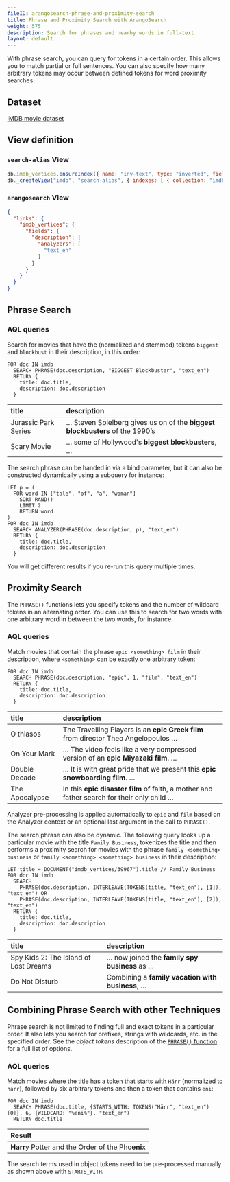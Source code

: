 ```yaml
---
fileID: arangosearch-phrase-and-proximity-search
title: Phrase and Proximity Search with ArangoSearch
weight: 575
description: Search for phrases and nearby words in full-text
layout: default
---
```

With phrase search, you can query for tokens in a certain order. This allows
you to match partial or full sentences. You can also specify how many arbitrary
tokens may occur between defined tokens for word proximity searches.

## Dataset

[IMDB movie dataset](arangosearch-example-datasets#imdb-movie-dataset)

## View definition

### `search-alias` View

```js
db.imdb_vertices.ensureIndex({ name: "inv-text", type: "inverted", fields: [ { name: "description", analyzer: "text_en" } ] });
db._createView("imdb", "search-alias", { indexes: [ { collection: "imdb_vertices", index: "inv-text" } ] });
```

### `arangosearch` View

```json
{
  "links": {
    "imdb_vertices": {
      "fields": {
        "description": {
          "analyzers": [
            "text_en"
          ]
        }
      }
    }
  }
}
```

## Phrase Search

### AQL queries

Search for movies that have the (normalized and stemmed) tokens `biggest` and
`blockbust` in their description, in this order:

```aql
FOR doc IN imdb
  SEARCH PHRASE(doc.description, "BIGGEST Blockbuster", "text_en")
  RETURN {
    title: doc.title,
    description: doc.description
  }
```

| title | description |
|:------|:------------|
| Jurassic Park Series | … Steven Spielberg gives us on of the **biggest blockbusters** of the 1990’s |
| Scary Movie	| … some of Hollywood's **biggest blockbusters**, …

The search phrase can be handed in via a bind parameter, but it can also be
constructed dynamically using a subquery for instance:

```aql
LET p = (
  FOR word IN ["tale", "of", "a", "woman"]
    SORT RAND()
    LIMIT 2
    RETURN word
)
FOR doc IN imdb
  SEARCH ANALYZER(PHRASE(doc.description, p), "text_en")
  RETURN {
    title: doc.title,
    description: doc.description
  }
```

You will get different results if you re-run this query multiple times.

## Proximity Search

The `PHRASE()` functions lets you specify tokens and the number of wildcard
tokens in an alternating order. You can use this to search for two words with
one arbitrary word in between the two words, for instance.

### AQL queries

Match movies that contain the phrase `epic <something> film` in their
description, where `<something>` can be exactly one arbitrary token:

```aql
FOR doc IN imdb
  SEARCH PHRASE(doc.description, "epic", 1, "film", "text_en")
  RETURN {
    title: doc.title,
    description: doc.description
  }
```

| title | description |
|:------|:------------|
| O thiasos | The Travelling Players is an **epic Greek film** from director Theo Angelopoulos …
| On Your Mark | … The video feels like a very compressed version of an **epic Miyazaki film**. …
| Double Decade	| … It is with great pride that we present this **epic snowboarding film**. …
| The Apocalypse | In this **epic disaster film** of faith, a mother and father search for their only child …

Analyzer pre-processing is applied automatically to `epic` and `film` based on
the Analyzer context or an optional last argument in the call to `PHRASE()`.

The search phrase can also be dynamic. The following query looks up a
particular movie with the title `Family Business`, tokenizes the title and then
performs a proximity search for movies with the phrase
`family <something> business` or `family <something> <something> business` in
their description:

```aql
LET title = DOCUMENT("imdb_vertices/39967").title // Family Business
FOR doc IN imdb
  SEARCH
    PHRASE(doc.description, INTERLEAVE(TOKENS(title, "text_en"), [1]), "text_en") OR
    PHRASE(doc.description, INTERLEAVE(TOKENS(title, "text_en"), [2]), "text_en")
  RETURN {
    title: doc.title,
    description: doc.description
  }
```

| title | description |
|:------|:------------|
| Spy Kids 2: The Island of Lost Dreams | … now joined the **family spy business** as … |
| Do Not Disturb | Combining a **family vacation with business**, … |

## Combining Phrase Search with other Techniques

Phrase search is not limited to finding full and exact tokens in a particular
order. It also lets you search for prefixes, strings with wildcards, etc. in
the specified order. See the _object tokens_ description of the
[`PHRASE()` function](../../aql/functions/functions-arangosearch#phrase) for a full list
of options.

### AQL queries

Match movies where the title has a token that starts with `Härr` (normalized to
`harr`), followed by six arbitrary tokens and then a token that contains `eni`:

```aql
FOR doc IN imdb
  SEARCH PHRASE(doc.title, {STARTS_WITH: TOKENS("Härr", "text_en")[0]}, 6, {WILDCARD: "%eni%"}, "text_en")
  RETURN doc.title
```

| Result |
|:-------|
| **Harr**y Potter and the Order of the Pho**eni**x |

The search terms used in object tokens need to be pre-processed manually as
shown above with `STARTS_WITH`.
